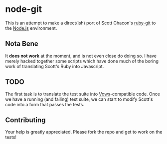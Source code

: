 # node-git

This is an attempt to make a direct(ish) port of Scott Chacon's [ruby-git](http://github.com/schacon/ruby-git) to the [Node.js](http://nodejs.org) environment.

## Nota Bene
It **does not work** at the moment, and is not even close do doing so. I have merely hacked together some scripts which have done much of the boring work of translating Scott's Ruby into Javascript.

## TODO
The first task is to translate the test suite into [Vows](http://vowsjs.org)-compatible code. Once we have a running (and failing) test suite, we can start to modify Scott's code into a form that passes the tests.

## Contributing
Your help is greatly appreciated. Please fork the repo and get to work on the tests!
